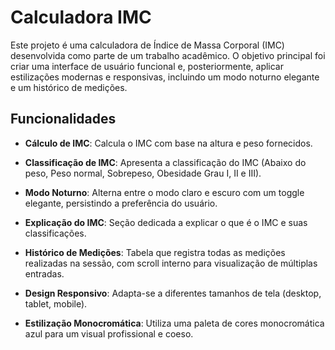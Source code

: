 # Calculadora IMC

Este projeto é uma calculadora de Índice de Massa Corporal (IMC) desenvolvida como parte de um trabalho acadêmico. O objetivo principal foi criar uma interface de usuário funcional e, posteriormente, aplicar estilizações modernas e responsivas, incluindo um modo noturno elegante e um histórico de medições.

## Funcionalidades

- **Cálculo de IMC**: Calcula o IMC com base na altura e peso fornecidos.

- **Classificação de IMC**: Apresenta a classificação do IMC (Abaixo do peso, Peso normal, Sobrepeso, Obesidade Grau I, II e III).

- **Modo Noturno**: Alterna entre o modo claro e escuro com um toggle elegante, persistindo a preferência do usuário.

- **Explicação do IMC**: Seção dedicada a explicar o que é o IMC e suas classificações.

- **Histórico de Medições**: Tabela que registra todas as medições realizadas na sessão, com scroll interno para visualização de múltiplas entradas.

- **Design Responsivo**: Adapta-se a diferentes tamanhos de tela (desktop, tablet, mobile).

- **Estilização Monocromática**: Utiliza uma paleta de cores monocromática azul para um visual profissional e coeso.